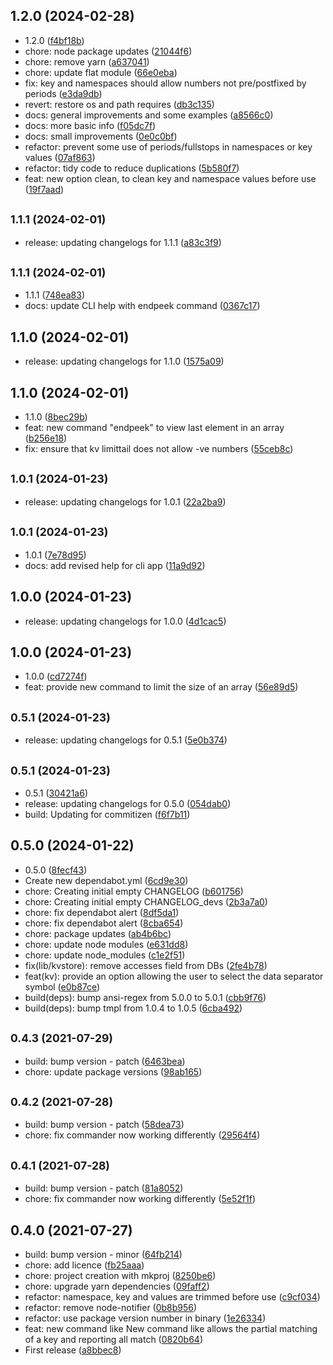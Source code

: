 ## 1.2.0 (2024-02-28)

* 1.2.0 ([f4bf18b](https://github.com/27escape/kvstore/commit/f4bf18b))
* chore: node package updates ([21044f6](https://github.com/27escape/kvstore/commit/21044f6))
* chore: remove yarn ([a637041](https://github.com/27escape/kvstore/commit/a637041))
* chore: update flat module ([66e0eba](https://github.com/27escape/kvstore/commit/66e0eba))
* fix: key and namespaces should allow numbers not pre/postfixed by periods ([e3da9db](https://github.com/27escape/kvstore/commit/e3da9db))
* revert: restore os and path requires ([db3c135](https://github.com/27escape/kvstore/commit/db3c135))
* docs: general improvements and some examples ([a8566c0](https://github.com/27escape/kvstore/commit/a8566c0))
* docs: more basic info ([f05dc7f](https://github.com/27escape/kvstore/commit/f05dc7f))
* docs: small improvements ([0e0c0bf](https://github.com/27escape/kvstore/commit/0e0c0bf))
* refactor: prevent some use of periods/fullstops in namespaces or key values ([07af863](https://github.com/27escape/kvstore/commit/07af863))
* refactor: tidy code to reduce duplications ([5b580f7](https://github.com/27escape/kvstore/commit/5b580f7))
* feat: new option clean, to clean key and namespace values before use ([19f7aad](https://github.com/27escape/kvstore/commit/19f7aad))



## <small>1.1.1 (2024-02-01)</small>

* release: updating changelogs for 1.1.1 ([a83c3f9](https://github.com/27escape/kvstore/commit/a83c3f9))



## <small>1.1.1 (2024-02-01)</small>

* 1.1.1 ([748ea83](https://github.com/27escape/kvstore/commit/748ea83))
* docs: update CLI help with endpeek command ([0367c17](https://github.com/27escape/kvstore/commit/0367c17))



## 1.1.0 (2024-02-01)

* release: updating changelogs for 1.1.0 ([1575a09](https://github.com/27escape/kvstore/commit/1575a09))



## 1.1.0 (2024-02-01)

* 1.1.0 ([8bec29b](https://github.com/27escape/kvstore/commit/8bec29b))
* feat: new command "endpeek" to view last element in an array ([b256e18](https://github.com/27escape/kvstore/commit/b256e18))
* fix: ensure that kv limittail does not allow -ve numbers ([55ceb8c](https://github.com/27escape/kvstore/commit/55ceb8c))



## <small>1.0.1 (2024-01-23)</small>

* release: updating changelogs for 1.0.1 ([22a2ba9](https://github.com/27escape/kvstore/commit/22a2ba9))



## <small>1.0.1 (2024-01-23)</small>

* 1.0.1 ([7e78d95](https://github.com/27escape/kvstore/commit/7e78d95))
* docs: add revised help for cli app ([11a9d92](https://github.com/27escape/kvstore/commit/11a9d92))



## 1.0.0 (2024-01-23)

* release: updating changelogs for 1.0.0 ([4d1cac5](https://github.com/27escape/kvstore/commit/4d1cac5))



## 1.0.0 (2024-01-23)

* 1.0.0 ([cd7274f](https://github.com/27escape/kvstore/commit/cd7274f))
* feat: provide new command to limit the size of an array ([56e89d5](https://github.com/27escape/kvstore/commit/56e89d5))



## <small>0.5.1 (2024-01-23)</small>

* release: updating changelogs for 0.5.1 ([5e0b374](https://github.com/27escape/kvstore/commit/5e0b374))



## <small>0.5.1 (2024-01-23)</small>

* 0.5.1 ([30421a6](https://github.com/27escape/kvstore/commit/30421a6))
* release: updating changelogs for 0.5.0 ([054dab0](https://github.com/27escape/kvstore/commit/054dab0))
* build: Updating for commitizen ([f6f7b11](https://github.com/27escape/kvstore/commit/f6f7b11))



## 0.5.0 (2024-01-22)

* 0.5.0 ([8fecf43](https://github.com/27escape/kvstore/commit/8fecf43))
* Create new dependabot.yml ([6cd9e30](https://github.com/27escape/kvstore/commit/6cd9e30))
* chore: Creating initial empty CHANGELOG ([b601756](https://github.com/27escape/kvstore/commit/b601756))
* chore: Creating initial empty CHANGELOG_devs ([2b3a7a0](https://github.com/27escape/kvstore/commit/2b3a7a0))
* chore: fix dependabot alert ([8df5da1](https://github.com/27escape/kvstore/commit/8df5da1))
* chore: fix dependabot alert ([8cba654](https://github.com/27escape/kvstore/commit/8cba654))
* chore: package updates ([ab4b6bc](https://github.com/27escape/kvstore/commit/ab4b6bc))
* chore: update node modules ([e631dd8](https://github.com/27escape/kvstore/commit/e631dd8))
* chore: update node_modules ([c1e2f51](https://github.com/27escape/kvstore/commit/c1e2f51))
* fix(lib/kvstore): remove accesses field from DBs ([2fe4b78](https://github.com/27escape/kvstore/commit/2fe4b78))
* feat(kv): provide an option allowing the user to select the data separator symbol ([e0b87ce](https://github.com/27escape/kvstore/commit/e0b87ce))
* build(deps): bump ansi-regex from 5.0.0 to 5.0.1 ([cbb9f76](https://github.com/27escape/kvstore/commit/cbb9f76))
* build(deps): bump tmpl from 1.0.4 to 1.0.5 ([6cba492](https://github.com/27escape/kvstore/commit/6cba492))



## <small>0.4.3 (2021-07-29)</small>

* build: bump version - patch ([6463bea](https://github.com/27escape/kvstore/commit/6463bea))
* chore: update package versions ([98ab165](https://github.com/27escape/kvstore/commit/98ab165))



## <small>0.4.2 (2021-07-28)</small>

* build: bump version - patch ([58dea73](https://github.com/27escape/kvstore/commit/58dea73))
* chore: fix commander now working differently ([29564f4](https://github.com/27escape/kvstore/commit/29564f4))



## <small>0.4.1 (2021-07-28)</small>

* build: bump version - patch ([81a8052](https://github.com/27escape/kvstore/commit/81a8052))
* chore: fix commander now working differently ([5e52f1f](https://github.com/27escape/kvstore/commit/5e52f1f))



## 0.4.0 (2021-07-27)

* build: bump version - minor ([64fb214](https://github.com/27escape/kvstore/commit/64fb214))
* chore: add licence ([fb25aaa](https://github.com/27escape/kvstore/commit/fb25aaa))
* chore: project creation with mkproj ([8250be6](https://github.com/27escape/kvstore/commit/8250be6))
* chore: upgrade yarn dependencies ([09faff2](https://github.com/27escape/kvstore/commit/09faff2))
* refactor: namespace, key and values are trimmed before use ([c9cf034](https://github.com/27escape/kvstore/commit/c9cf034))
* refactor: remove node-notifier ([0b8b956](https://github.com/27escape/kvstore/commit/0b8b956))
* refactor: use package version number in binary ([1e26334](https://github.com/27escape/kvstore/commit/1e26334))
* feat: new command like New command like allows the partial matching of a key and reporting all match ([0820b64](https://github.com/27escape/kvstore/commit/0820b64))
* First release ([a8bbec8](https://github.com/27escape/kvstore/commit/a8bbec8))




